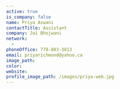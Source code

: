 ```yaml
---
active: true
is_company: false
name: Priya Aswani
contactTitle: Assistant
company: Jai Bhojwani
network:
  -
phoneOffice: 778-883-3813
email: priyarichmond@yahoo.ca
image_path:
color:
website:
profile_image_path: /images/priya-web.jpg
---
```



